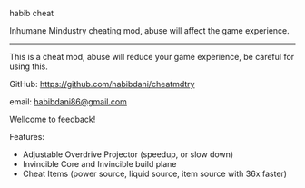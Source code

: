 habib cheat

Inhumane Mindustry cheating mod, abuse will affect the game experience.

<hr />

This is a cheat mod, abuse will reduce your game experience, be careful for using this.

GitHub: https://github.com/habibdani/cheatmdtry

email: habibdani86@gmail.com

Wellcome to feedback!

Features:
- Adjustable Overdrive Projector (speedup, or slow down)
- Invincible Core and Invincible build plane
- Cheat Items (power source, liquid source, item source with 36x faster)

